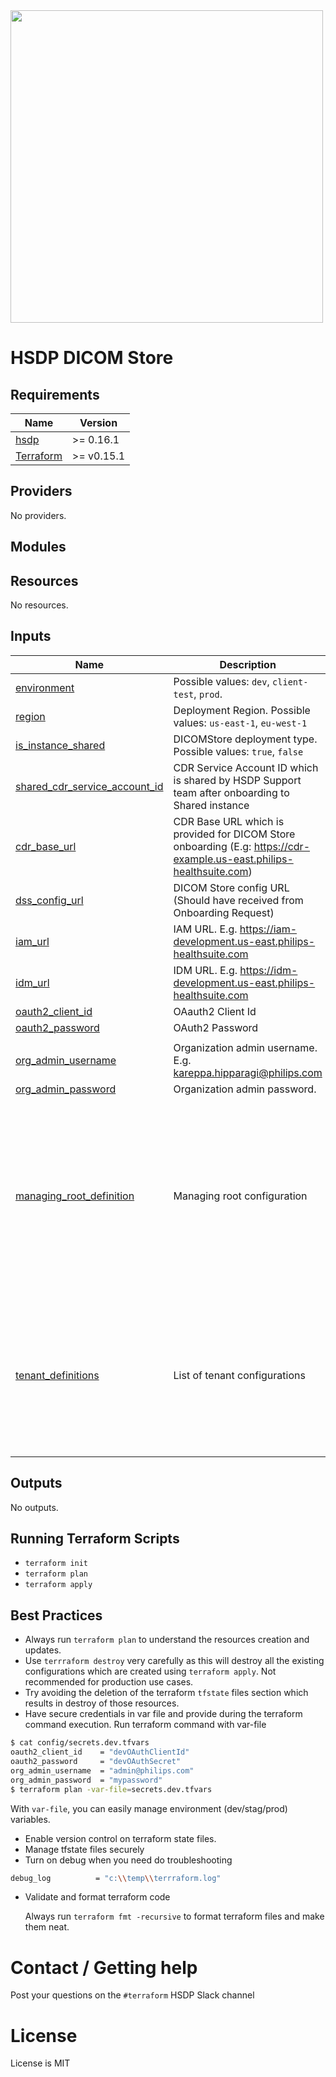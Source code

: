<img src="https://cdn.rawgit.com/hashicorp/terraform-website/master/content/source/assets/images/logo-hashicorp.svg" width="500px">

# HSDP DICOM Store

## Requirements

| Name | Version |
|------|---------|
|[hsdp](https://registry.terraform.io/modules/philips-labs/dicom/hsdp/latest) | >= 0.16.1 |
|[Terraform](https://www.terraform.io/downloads.html) | >= v0.15.1|

## Providers

No providers.

## Modules


## Resources

No resources.

## Inputs

| Name | Description | Type | Default | Required |
|------|-------------|------|---------|:--------:|
| <a name="input_environment"></a> [environment](#input\_environment) | Possible values: `dev`, `client-test`, `prod`. | `string` | n/a | yes |
| <a name="input_region"></a> [region](#input\_region) | Deployment Region. Possible values: `us-east-1`, `eu-west-1` | `string` | n/a | yes |
| <a name="input_is_instance_shared"></a> [is_instance_shared](#input\_is\_instance\_shared) | DICOMStore deployment type.  Possible values: `true`, `false` | `bool` | false | no |
| <a name="input_shared_cdr_service_account_id"></a> [shared\_cdr\_service\_account\_id](#input\_shared\_cdr\_service\_account\_id) | CDR Service Account ID which is shared by HSDP Support team after onboarding to Shared instance | `string` | `null` | no |
| <a name="input_cdr_base_url"></a> [cdr\_base\_url](#input\_cdr\_base\_url) | CDR Base URL which is provided for DICOM Store onboarding (E.g: https://cdr-example.us-east.philips-healthsuite.com) | `string` | n/a | yes |
| <a name="input_dss_config_url"></a> [dss\_config\_url](#input\_dss\_config\_url) | DICOM Store config URL (Should have received from Onboarding Request) | `string` | n/a | yes |
| <a name="input_iam_url"></a> [iam\_url](#input\_iam\_url) | IAM URL. E.g. https://iam-development.us-east.philips-healthsuite.com | `string` | n/a | yes |
| <a name="input_idm_url"></a> [idm\_url](#input\_idm\_url) | IDM URL. E.g. https://idm-development.us-east.philips-healthsuite.com | `string` | n/a | yes |
| <a name="input_oauth2_client_id"></a> [oauth2\_client\_id](#input\_oauth2\_client\_id) | OAauth2 Client Id | `string` | n/a | yes |
| <a name="input_oauth2_password"></a> [oauth2\_password](#input\_oauth2\_password) | OAuth2 Password | `string` | n/a | yes |
| <a name="input_org_admin_password"></a>
| <a name="input_org_admin_username"></a> [org\_admin\_username](#input\_org\_admin\_username) | Organization admin username. E.g. kareppa.hipparagi@philips.com | `string` | n/a | yes |
[org\_admin\_password](#input\_org\_admin\_password) | Organization admin password. | `string` | n/a | yes |
| <a name="input_managing_root_definition"></a> [managing\_root\_definition](#input\_managing\_root\_definition) | Managing root configuration | <pre>object({<br>  organization_id                       = string<br>  admin_users                           = list(string)<br>  dicom_users                           = optional(list(string))<br>  s3creds_bucket_name                   = optional(string)<br>  s3creds_product_key                   = optional(string)<br>  force_delete_object_store             = optional(bool)<br>  use_default_object_store_for_all_orgs = optional(bool)<br>  repository_organization_id            = optional(string)<br>  shared_cdr_service_account_id         = optional(string)<br>  mpi_endpoint                          = optional(string)<br>})</pre> | `null` | no |
| <a name="input_tenant_definitions"></a> [tenant\_definitions](#input\_tenant\_definitions) | List of tenant configurations | <pre>list(object({<br>  managing_root_organization_id = string<br> tenant_organization_id        = string<br>  admin_users                   = list(string)<br>  dicom_users                   = optional(list(string))<br>  s3creds_bucket_name           = optional(string)<br>  s3creds_product_key           = optional(string)<br>  force_delete_object_store     = optional(bool)<br>  repository_organization_id    = optional(string)<br>}))</pre> | `[]` | no |

## Outputs

No outputs.

## Running Terraform Scripts
* `terraform init`
* `terraform plan`
* `terraform apply`

## Best Practices
* Always run `terraform plan` to understand the resources creation and updates.
* Use `terrraform destroy` very carefully as this will destroy all the existing configurations which are created using `terraform apply`. Not recommended for production use cases.
* Try avoiding the deletion of  the terraform `tfstate` files section which results in destroy of those resources.
* Have secure credentials in var file and provide during the terraform command execution.
Run terraform command with var-file
```bash
$ cat config/secrets.dev.tfvars
oauth2_client_id    = "devOAuthClientId"
oauth2_password     = "devOAuthSecret"
org_admin_username  = "admin@philips.com"
org_admin_password  = "mypassword"
$ terraform plan -var-file=secrets.dev.tfvars
```
With `var-file`, you can easily manage environment (dev/stag/prod) variables.

* Enable version control on terraform state files.
* Manage tfstate files securely
* Turn on debug when you need do troubleshooting
```bash
debug_log          = "c:\\temp\\terrraform.log"
```
* Validate and format terraform code

  Always run `terraform fmt -recursive` to format terraform  files and make them neat.

# Contact / Getting help

Post your questions on the `#terraform` HSDP Slack channel

# License

License is MIT
